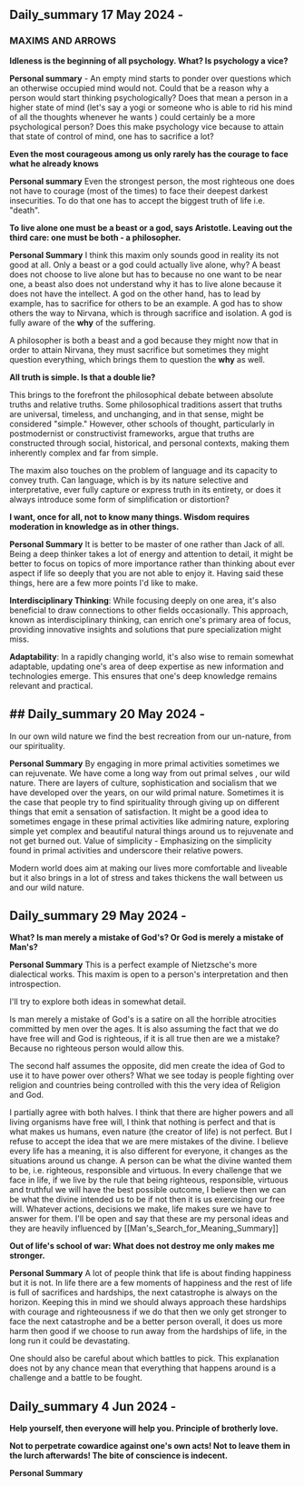 ## Daily_summary 17 May 2024 -

### MAXIMS AND ARROWS

**Idleness is the beginning of all psychology. What? Is psychology a vice?**

**Personal summary** - An empty mind starts to ponder over questions which an otherwise occupied mind would not. Could that be a reason why a person would start thinking psychologically? Does that mean a person in a higher state of mind (let's say a yogi or someone who is able to rid his mind of all the thoughts whenever he wants ) could certainly be a more psychological person?  Does this make psychology vice because to attain that state of control of mind, one has to sacrifice a lot?

**Even the most courageous among us only rarely has the courage to face what he already knows**

**Personal summary** Even the strongest person, the most righteous one does not have to courage (most of the times) to face their deepest darkest insecurities. To do that one has to accept the biggest truth of life i.e. "death".

**To live alone one must be a beast or a god, says Aristotle. Leaving out the third care: one must be both - a philosopher.**

**Personal Summary** I think this maxim only sounds good in reality its not good at all. Only a beast or a god could actually live alone, why? A beast does not choose to live alone but has to because no one want to be near one, a beast also does not understand why it has to live alone because it does not have the intellect. A god on the other hand, has to lead by example, has to sacrifice for others to be an example. A god has to show others the way to Nirvana, which is through sacrifice and isolation. A god is fully aware of the **why** of the suffering.

A philosopher is both a beast and a god because they might now that in order to attain Nirvana, they must sacrifice but sometimes they might question everything, which brings them to question the **why** as well.

**All truth is simple. Is that a double lie?**

This brings to the forefront the philosophical debate between absolute truths and relative truths. Some philosophical traditions assert that truths are universal, timeless, and unchanging, and in that sense, might be considered "simple." However, other schools of thought, particularly in postmodernist or constructivist frameworks, argue that truths are constructed through social, historical, and personal contexts, making them inherently complex and far from simple.

The maxim also touches on the problem of language and its capacity to convey truth. Can language, which is by its nature selective and interpretative, ever fully capture or express truth in its entirety, or does it always introduce some form of simplification or distortion?

**I want, once for all, not to know many things. Wisdom requires moderation in knowledge as in other things.**

**Personal Summary** It is better to be master of one rather than Jack of all. Being a deep thinker takes a lot of energy and attention to detail, it might be better to focus on topics of more importance rather than thinking about ever aspect if life so deeply that you are not able to enjoy it.
Having said these things, here are a few more points I'd like to make.

**Interdisciplinary Thinking**: While focusing deeply on one area, it's also beneficial to draw connections to other fields occasionally. This approach, known as interdisciplinary thinking, can enrich one's primary area of focus, providing innovative insights and solutions that pure specialization might miss.

**Adaptability**: In a rapidly changing world, it's also wise to remain somewhat adaptable, updating one's area of deep expertise as new information and technologies emerge. This ensures that one's deep knowledge remains relevant and practical.

## ## Daily_summary 20 May 2024 -
In our own wild nature we find the best recreation from our un-nature, from our spirituality.

**Personal Summary** By engaging in more primal activities sometimes we can rejuvenate. We have come a long way from out primal selves , our wild nature. There are layers of culture, sophistication and socialism that we have developed over the years, on our wild primal nature. Sometimes it is the case that people try to find spirituality through giving up on different things that emit a sensation of satisfaction. It might be a good idea to sometimes engage in these primal activities like admiring nature, exploring simple yet complex and beautiful natural things around us to rejuvenate and not get burned out.
Value of simplicity -  Emphasizing  on the simplicity found in primal activities and underscore their relative powers.

Modern world does aim at making our lives more comfortable and liveable but it also brings in a lot of stress and takes thickens the wall between us and our wild nature.

## Daily_summary 29 May 2024 -

**What? Is man merely a mistake of God's? Or God is merely a mistake of Man's?**

**Personal Summary** This is a perfect example of Nietzsche's more dialectical works. This maxim is open to a person's interpretation and then introspection.

I'll try to explore both ideas in somewhat detail.

Is man merely a mistake of God's is a satire on all the horrible atrocities committed by men over the ages. 
It is also assuming the fact that we do have free will and God is righteous, if it is all true then are we a mistake? Because no righteous person would allow this.

The second half assumes the opposite, did men create the idea of God to use it to have power over others? What we see today is people fighting over religion and countries being controlled with this the very idea of Religion and God. 

I partially agree with both halves. I think that there are higher powers and all living organisms have free will, I think that nothing is perfect and that is what makes us humans, even nature (the creator of life) is not perfect. But I refuse to accept the idea that we are mere mistakes of the divine. I believe every life has a meaning, it is also different for everyone, it changes as the situations around us change. A person can be what the divine wanted them to be, i.e. righteous, responsible and virtuous. In every challenge that we face in life, if we live by the rule that being righteous, responsible, virtuous and truthful we will have the best possible outcome, I believe then we can be what the divine intended us to be if not then it is us exercising our free will. Whatever actions, decisions we make, life makes sure we have to answer for them. I'll be open and say that these are my personal ideas and they are heavily influenced by [[Man's_Search_for_Meaning_Summary]]


**Out of life's school of war: What does not destroy me only makes me stronger.**

**Personal Summary** A lot of people think that life is about finding happiness but it is not. In life there are a few moments of happiness and the rest of life is full of sacrifices and hardships, the next catastrophe is always on the horizon. Keeping this in mind we should always approach these hardships with courage and righteousness if we do that then we only get stronger to face the next catastrophe and be a better person overall, it does us more harm then good if we choose to run away from the hardships of life, in the long run it could be devastating. 

One should also be careful about which battles to pick. This explanation does not by any chance mean that everything that happens around is a challenge and a battle to be fought.

## Daily_summary 4 Jun 2024 -

**Help yourself, then everyone will help you. Principle of brotherly love.**

**Not to perpetrate cowardice against one's own acts! Not to leave them in the lurch afterwards! The bite of conscience is indecent.**

**Personal Summary**